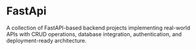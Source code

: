 # FastApi
A collection of FastAPI-based backend projects implementing real-world APIs with CRUD operations, database integration, authentication, and deployment-ready architecture.
